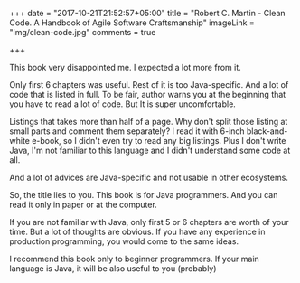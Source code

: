 +++
date = "2017-10-21T21:52:57+05:00"
title = "Robert C. Martin - Clean Code. A Handbook of Agile Software Craftsmanship"
imageLink = "img/clean-code.jpg"
comments = true

+++

This book very disappointed me. I expected a lot more from it.
<!--more-->

Only first 6 chapters was useful. Rest of it is too Java-specific. And a lot of code that is listed in full. To be fair, author warns you at the beginning that you have to read a lot of code. But It is super uncomfortable. 

Listings that takes more than half of a page. Why don't split those listing at small parts and comment them separately? I read it with 6-inch black-and-white e-book, so I didn't even try to read any big listings. Plus I don't write Java, I'm not familiar to this language and I didn't understand some code at all. 

And a lot of advices are Java-specific and not usable in other ecosystems.

So, the title lies to you. This book is for Java programmers. And you can read it only in paper or at the computer.

If you are not familiar with Java, only first 5 or 6 chapters are worth of your time. But a lot of thoughts are obvious. If you have any experience in production programming, you would come to the same ideas.

I recommend this book only to beginner programmers. If your main language is Java, it will be also useful to you (probably)
